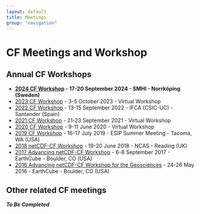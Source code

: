 ```yaml
---
layout: default
title: Meetings
group: "navigation"
---
```


# CF Meetings and Workshop

## Annual CF Workshops

* **[2024 CF Workshop][2024] - 17-20 September 2024 - SMHI - Norrköping (Sweden)**
* [2023 CF Workshop][2023] - 3-5 October 2023 - Virtual Workshop
* [2022 CF Workshop][2022] - 13-15 September 2022 - IFCA (CSIC-UC) - Santander (Spain)
* [2021 CF Workshop][2021] - 21-23 September 2021 - Virtual Workshop
* [2020 CF Workshop][2020] - 9-11 June 2020 - Virtual Workshop
* [2019 CF Workshop][2019] - 16-17 July 2019 - ESIP Summer Meeting - Tacoma, WA (USA) 
* [2018 netCDF-CF Workshop][2018] - 19-20 June 2018 - NCAS - Reading (UK)
* [2017 Advancing netCDF-CF Workshop][2017] - 6-8 September 2017 - EarthCube - Boulder, CO (USA)
* [2016 Advancing netCDF-CF Workshop for the Geosciences][2016] - 24-26 May 2016 - EarthCube - Boulder, CO (USA)
 
[2024]: 2024-Workshop.html
[2023]: 2023-Workshop.html
[2022]: 2022-Workshop.html
[2021]: 2021-Workshop.html
[2020]: 2020-Workshop.html
[2019]: 2019-Workshop.html
[2018]: 2018-Workshop.html
[2017]: 2017-Workshop.html
[2016]: 2016-Workshop.html

## Other related CF meetings

***To Be Completed***